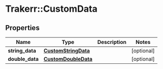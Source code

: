 # Trakerr::CustomData

## Properties
Name | Type | Description | Notes
------------ | ------------- | ------------- | -------------
**string_data** | [**CustomStringData**](CustomStringData.md) |  | [optional] 
**double_data** | [**CustomDoubleData**](CustomDoubleData.md) |  | [optional] 


